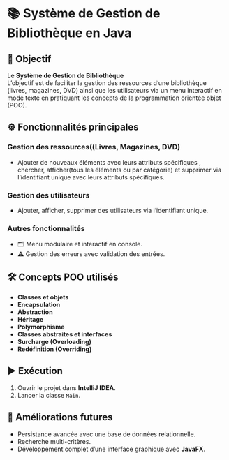 # 📚  Système de Gestion de Bibliothèque en Java
## 🎯 Objectif 
Le **Système de Gestion de Bibliothèque**    
L’objectif est de faciliter la gestion des ressources d’une bibliothèque (livres, magazines, DVD) ainsi que les utilisateurs via un menu interactif en mode texte en pratiquant les concepts de la programmation orientée objet (POO).  

## ⚙️ Fonctionnalités principales

### Gestion des ressources((Livres, Magazines, DVD)

- Ajouter de nouveaux éléments  avec leurs attributs spécifiques  , chercher, afficher(tous les éléments ou par catégorie) et supprimer via l’identifiant unique avec leurs attributs spécifiques.

### Gestion des utilisateurs

- Ajouter, afficher, supprimer des utilisateurs via l’identifiant unique.

### Autres fonctionnalités

- 🗂️ Menu modulaire et interactif en console.
- ⚠️ Gestion des erreurs avec validation des entrées.

## 🛠️ Concepts POO utilisés

- **Classes et objets**
- **Encapsulation**
- **Abstraction**
- **Héritage**
- **Polymorphisme**
- **Classes abstraites et interfaces**
- **Surcharge (Overloading)**
- **Redéfinition (Overriding)**

## ▶️ Exécution

1. Ouvrir le projet dans **IntelliJ IDEA**.
2. Lancer la classe `Main`.

## 🚀 Améliorations futures

- Persistance avancée avec une base de données relationnelle.
- Recherche multi-critères.
- Développement complet d’une interface graphique avec **JavaFX**.
